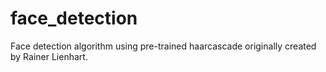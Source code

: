 # face_detection
Face detection algorithm using pre-trained haarcascade originally created by Rainer Lienhart. 

